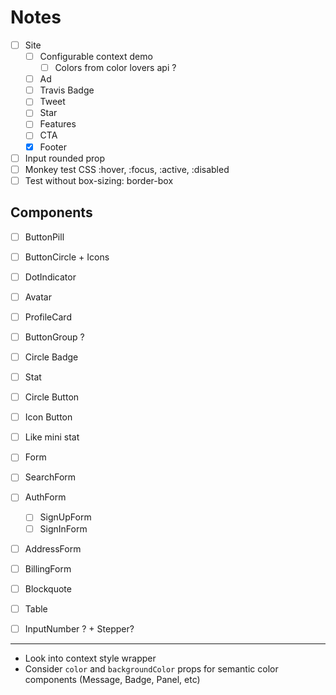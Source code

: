 
# Notes

- [ ] Site
  - [ ] Configurable context demo
    - [ ] Colors from color lovers api ?
  - [ ] Ad
  - [ ] Travis Badge
  - [ ] Tweet
  - [ ] Star
  - [ ] Features
  - [ ] CTA
  - [x] Footer

- [ ] Input rounded prop
- [ ] Monkey test CSS :hover, :focus, :active, :disabled
- [ ] Test without box-sizing: border-box

## Components

- [ ] ButtonPill
- [ ] ButtonCircle + Icons
- [ ] DotIndicator
- [ ] Avatar
- [ ] ProfileCard
- [ ] ButtonGroup ?
- [ ] Circle Badge
- [ ] Stat
- [ ] Circle Button
- [ ] Icon Button
- [ ] Like mini stat

- [ ] Form
- [ ] SearchForm
- [ ] AuthForm
  - [ ] SignUpForm
  - [ ] SignInForm
- [ ] AddressForm
- [ ] BillingForm
- [ ] Blockquote
- [ ] Table
- [ ] InputNumber ? + Stepper?

---

- Look into context style wrapper
- Consider `color` and `backgroundColor` props for semantic color components (Message, Badge, Panel, etc)

